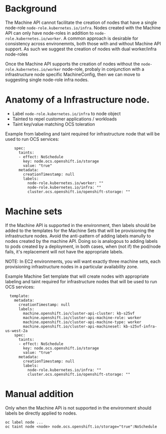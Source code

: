# Background

The Machine API cannot facilitate the creation of nodes that have a single node-role `node-role.kubernetes.io/infra`. Nodes created with the Machine API can only have node-roles in addition to `node-role.kubernetes.io/worker`. A common approach is desirable for consistency across environemnts, both those with and without Machine API support. As such we suggest the creation of nodes with dual worker/infra node-roles

Once the Machine API supports the creation of nodes without the `node-role.kubernetes.io/worker` node-role, probaly in conjunction with a infrastructure node specific MachineConfig, then we can move to suggesting single node-role infra nodes.

# Anatomy of a Infrastructure node.

* Label `node-role.kubernetes.io/infra` to node object
* Tainted to repel customer applications / workloads
* Taint key/value matching OCS toleration

Example from labeling and taint required for infrastructure node that will be used to run OCS services:
~~~
    spec:
      taints:
      - effect: NoSchedule
        key: node.ocs.openshift.io/storage
        value: "true"
      metadata:
        creationTimestamp: null
        labels:
          node-role.kubernetes.io/worker: ""
          node-role.kubernetes.io/infra: ""
          cluster.ocs.openshift.io/openshift-storage: ""
~~~

# Machine sets

If the Machine API is supported in the environment, then labels should be added to the templates for the Machine Sets that will be provisioning the infrastructure nodes. Avoid the anti-pattern of adding labels manully to nodes created by the machine API. Doing so is analogous to adding labels to pods created by a deployment, in both cases, when (not if) the pod/node fails, it's replacement will not have the appropriate labels.

NOTE: In EC2 environments, you will want exactly three machine sets, each provisioning infrastructure nodes in a particular availability zone.

Example Machine Set template that will create nodes with appropriate labeling and taint required for infrastructure nodes that will be used to run OCS services:
~~~
  template:
    metadata:
      creationTimestamp: null
      labels:
        machine.openshift.io/cluster-api-cluster: kb-s25vf
        machine.openshift.io/cluster-api-machine-role: worker
        machine.openshift.io/cluster-api-machine-type: worker
        machine.openshift.io/cluster-api-machineset: kb-s25vf-infra-us-west-2a
    spec:
      taints:
      - effect: NoSchedule
        key: node.ocs.openshift.io/storage
        value: "true"
      metadata:
        creationTimestamp: null
        labels:
          node-role.kubernetes.io/infra: ""
          cluster.ocs.openshift.io/openshift-storage: ""
~~~

# Manual addition

Only when the Machine APi is not supported in the environment should labels be directly applied to nodes. 

~~~
oc label node ... 
oc taint node <node> node.ocs.openshift.io/storage="true":NoSchedule
~~~

